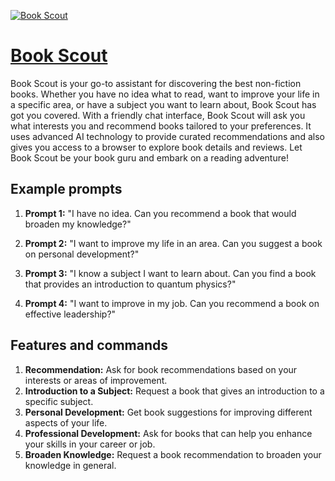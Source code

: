 [![Book Scout](https://files.oaiusercontent.com/file-5stKtTumkzOIcKLQgS0rIs09?se=2123-10-18T10%3A15%3A18Z&sp=r&sv=2021-08-06&sr=b&rscc=max-age%3D31536000%2C%20immutable&rscd=attachment%3B%20filename%3Dmoritzfelipe_Librarian_in_the_style_of_a_Pixar_3d_animation_cha_206d6b88-3c8c-4eb9-b5ea-0f2fc38a399e.png&sig=VuvPQjNAljClG8uCcql6/2WagFx1jvOAIgGhOJPtgqg%3D)](https://chat.openai.com/g/g-lm15ZcqSD-book-scout)

# [Book Scout](https://chat.openai.com/g/g-lm15ZcqSD-book-scout)

Book Scout is your go-to assistant for discovering the best non-fiction books. Whether you have no idea what to read, want to improve your life in a specific area, or have a subject you want to learn about, Book Scout has got you covered. With a friendly chat interface, Book Scout will ask you what interests you and recommend books tailored to your preferences. It uses advanced AI technology to provide curated recommendations and also gives you access to a browser to explore book details and reviews. Let Book Scout be your book guru and embark on a reading adventure!

## Example prompts

1. **Prompt 1:** "I have no idea. Can you recommend a book that would broaden my knowledge?"

2. **Prompt 2:** "I want to improve my life in an area. Can you suggest a book on personal development?"

3. **Prompt 3:** "I know a subject I want to learn about. Can you find a book that provides an introduction to quantum physics?"

4. **Prompt 4:** "I want to improve in my job. Can you recommend a book on effective leadership?"

## Features and commands

1. **Recommendation:** Ask for book recommendations based on your interests or areas of improvement.
2. **Introduction to a Subject:** Request a book that gives an introduction to a specific subject.
3. **Personal Development:** Get book suggestions for improving different aspects of your life.
4. **Professional Development:** Ask for books that can help you enhance your skills in your career or job.
5. **Broaden Knowledge:** Request a book recommendation to broaden your knowledge in general.